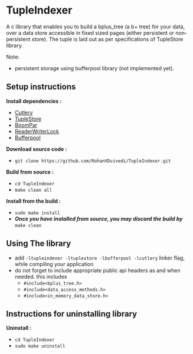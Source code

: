 # TupleIndexer
A c library that enables you to build a bplus_tree (a b+ tree) for your data, over a data store accessible in fixed sized pages (either persistent or non-persistent store).
The tuple is laid out as per specifications of TupleStore library.

Note: 
 * persistent storage using bufferpool library (not implemented yet).

## Setup instructions
**Install dependencies :**
 * [Cutlery](https://github.com/RohanVDvivedi/Cutlery)
 * [TupleStore](https://github.com/RohanVDvivedi/TupleStore)
 * [BoomPar](https://github.com/RohanVDvivedi/BoomPar)
 * [ReaderWriterLock](https://github.com/RohanVDvivedi/ReaderWriterLock)
 * [Bufferpool](https://github.com/RohanVDvivedi/Bufferpool)

**Download source code :**
 * `git clone https://github.com/RohanVDvivedi/TupleIndexer.git`

**Build from source :**
 * `cd TupleIndexer`
 * `make clean all`

**Install from the build :**
 * `sudo make install`
 * ***Once you have installed from source, you may discard the build by*** `make clean`

## Using The library
 * add `-ltupleindexer -ltuplestore -lbufferpool -lcutlery` linker flag, while compiling your application
 * do not forget to include appropriate public api headers as and when needed. this includes
   * `#include<bplus_tree.h>`
   * `#include<data_access_methods.h>`
   * `#include<in_memory_data_store.h>`

## Instructions for uninstalling library

**Uninstall :**
 * `cd TupleIndexer`
 * `sudo make uninstall`

